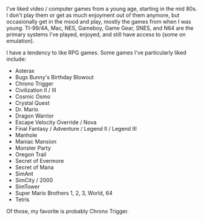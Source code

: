 I've liked video / computer games from a young age, starting in the mid 80s.  I don't play them or get as much enjoyment out of them anymore, but occasionally get in the mood and play, mostly the games from when I was young.  TI-99/4A, Mac, NES, Gameboy, Game Gear, SNES, and N64 are the primary systems I've played, enjoyed, and still have access to (some on emulation).

I have a tendency to like RPG games.  Some games I've particularly liked include:

- Asterax
- Bugs Bunny's Birthday Blowout
- Chrono Trigger
- Civilization II / III
- Cosmic Osmo
- Crystal Quest
- Dr. Mario
- Dragon Warrior
- Escape Velocity Override / Nova
- Final Fantasy / Adventure / Legend II / Legend III
- Manhole
- Maniac Mansion
- Monster Party
- Oregon Trail
- Secret of Evermore
- Secret of Mana
- SimAnt
- SimCity / 2000
- SimTower
- Super Mario Brothers 1, 2, 3, World, 64
- Tetris

Of those, my favorite is probably Chrono Trigger.
